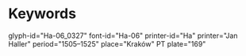 # Keywords
glyph-id="Ha-06_0327"
font-id="Ha-06"
printer-id="Ha"
printer="Jan Haller"
period="1505–1525"
place="Kraków"
PT plate="169"
